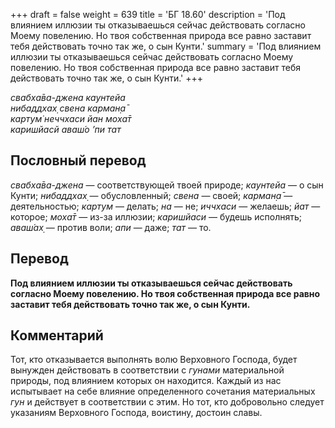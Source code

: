 +++
draft = false
weight = 639
title = 'БГ 18.60'
description = 'Под влиянием иллюзии ты отказываешься сейчас действовать согласно Моему повелению. Но твоя собственная природа все равно заставит тебя действовать точно так же, о сын Кунти.'
summary = 'Под влиянием иллюзии ты отказываешься сейчас действовать согласно Моему повелению. Но твоя собственная природа все равно заставит тебя действовать точно так же, о сын Кунти.'
+++

_свабха̄ва-джена каунтейа  
нибаддхах̣ свена карман̣а̄  
картум̇ неччхаси йан моха̄т  
каришйасй аваш́о ’пи тат_

## Пословный перевод

_свабха̄ва_\-_джена_ — соответствующей твоей природе; _каунтейа_ — о сын Кунти; _нибаддхах̣_ — обусловленный; _свена_ — своей; _карман̣а̄_ — деятельностью; _картум_ — делать; _на_ — не; _иччхаси_ — желаешь; _йат_ — которое; _моха̄т_ — из-за иллюзии; _каришйаси_ — будешь исполнять; _аваш́ах̣_ — против воли; _апи_ — даже; _тат_ — то.

## Перевод

**Под влиянием иллюзии ты отказываешься сейчас действовать согласно Моему повелению. Но твоя собственная природа все равно заставит тебя действовать точно так же, о сын Кунти.**

## Комментарий

Тот, кто отказывается выполнять волю Верховного Господа, будет вынужден действовать в соответствии с _гунами_ материальной природы, под влиянием которых он находится. Каждый из нас испытывает на себе влияние определенного сочетания материальных _гун_ и действует в соответствии с этим. Но тот, кто добровольно следует указаниям Верховного Господа, воистину, достоин славы.
